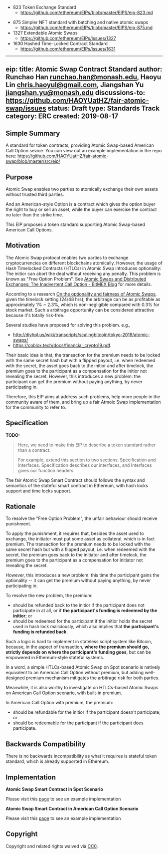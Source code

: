 * 823 Token Exchange Standard
    + https://github.com/ethereum/EIPs/blob/master/EIPS/eip-823.md
+ 875 Simpler NFT standard with batching and native atomic swaps
    + https://github.com/ethereum/EIPs/blob/master/EIPS/eip-875.md
+ 1327 Extendable Atomic Swaps
    + https://github.com/ethereum/EIPs/issues/1327
+ 1630 Hashed Time-Locked Contract Standard
    + https://github.com/ethereum/EIPs/issues/1631


---
eip: <to be assigned>
title: Atomic Swap<!-- -based American Call Option --> Contract Standard
author: Runchao Han <runchao.han@monash.edu>, Haoyu Lin <chris.haoyul@gmail.com>, Jiangshan Yu <jiangshan.yu@monash.edu>
discussions-to: https://github.com/HAOYUatHZ/fair-atomic-swap/issues
status: Draft
type: Standards Track
category: ERC
created: 2019-08-17
---

<!--You can leave these HTML comments in your merged EIP and delete the visible duplicate text guides, they will not appear and may be helpful to refer to if you edit it again. This is the suggested template for new EIPs. Note that an EIP number will be assigned by an editor. When opening a pull request to submit your EIP, please use an abbreviated title in the filename, `eip-draft_title_abbrev.md`. The title should be 44 characters or less.-->

## Simple Summary
<!--"If you can't explain it simply, you don't understand it well enough." Provide a simplified and layman-accessible explanation of the EIP.-->

A standard for token contracts, providing Atomic Swap-based American Call Option sevice. You can view out an example implementation in the repo here: https://github.com/HAOYUatHZ/fair-atomic-swap/blob/master/src/eip/


## Purpose

Atomic Swap enables two parties to atomically exchange their own assets without trusted third parties.

And an American-style Option is a contract which gives the option buyer the right to buy or sell an asset, while the buyer can exercise the contract no later than the strike time.
 
This EIP proposes a token standard supporting Atomic Swap-based American Call Options.


## Motivation
<!--The motivation is critical for EIPs that want to change the Ethereum protocol. It should clearly explain why the existing protocol specification is inadequate to address the problem that the EIP solves. EIP submissions without sufficient motivation may be rejected outright.-->

The Atomic Swap protocol enables two parties to exchange cryptocurrencies on different blockchains atomically. However, the usage of Hash Timelocked Contracts (HTLCs) in Atomic Swap introduces optionality: The initior can abort the deal without receiving any penalty. This problem is known as "Free Option Problem". See [Atomic Swaps and Distributed Exchanges: The Inadvertent Call Option - BitMEX Blog](https://blog.bitmex.com/atomic-swaps-and-distributed-exchanges-the-inadvertent-call-option/) for more details.

According to a research [On the optionality and fairness of Atomic Swaps](https://eprint.iacr.org/2019/896), given the timelock setting (24/48 hrs), the arbitrage can be as profitable as approximately 1% ~ 2.3%, which is non-negligible compared with 0.3% for stock market. Such a arbitrage opportunity can be considered attractive because it's totally risk-free.

Several studies have proposed for solving this problem. e.g.,

+ http://diyhpl.us/wiki/transcripts/scalingbitcoin/tokyo-2018/atomic-swaps/
+ https://coblox.tech/docs/financial_crypto19.pdf. 
 
Their basic idea is that, the transaction for the premium needs to be locked with the same secret hash but with a flipped payout, i.e. when redeemed with the secret, the asset goes back to the initior and after timelock, the premium goes to the participant as a compensation for the initior not revealing the secret. However, this introduces a new problem: the participant can get the premium without paying anything, by never participating in.

Therefore, this EIP aims at address such problems, help more people in the community aware of them, and bring up a fair Atmoic Swap implementation for the community to refer to.


## Specification
<!--The technical specification should describe the syntax and semantics of any new feature. The specification should be detailed enough to allow competing, interoperable implementations for any of the current Ethereum platforms (go-ethereum, parity, cpp-ethereum, ethereumj, ethereumjs, and [others](https://github.com/ethereum/wiki/wiki/Clients)).-->

__TODO:__
> Here, we need to make this EIP to describe a token standard rather than a contract.
> 
> For example, extend this section to two sections: Specification and Interfaces.
Specification describes our interfaces, and Interfaces gives our function headers.

The fair Atomic Swap Smart Contract should follows the syntax and semantics of 
the stateful smart contract in Ethereum, with hash locks support and time locks support.

## Rationale
<!--The rationale fleshes out the specification by describing what motivated the design and why particular design decisions were made. It should describe alternate designs that were considered and related work, e.g. how the feature is supported in other languages. The rationale may also provide evidence of consensus within the community, and should discuss important objections or concerns raised during discussion.-->

To resolve the "Free Option Problem", the unfair behaviour should receive punishment.

To apply the punishment, it requires that, besides the asset used to exchange, the initiator must put some asset as collateral, which is in fact premium. The transaction for the premium needs to be locked with the same secret hash but with a flipped payout, i.e. when redeemed with the secret, the premium goes back to the initiator and after timelock, the premium goes to the participant as a compensation for initiator not revealing the secret.

However, this introduces a new problem: this time the participant gains the optionality -- it can get the premium without paying anything, by never participating in.

To resolve the new problem, the premium:

+ should be refunded back to the initior if the participant does not participate in at all, or if **the participant's funding is redeemed by the initior**; or
+ should be redeemed for the participant if the initior holds the secret used in hash lock maliciously, which also implies that **the participant's funding is refunded back**.

Such a logic is hard to implement in stateless script system like Bitcoin, because, in the aspect of transaction, **where the premium should go, strictly depends on where the participant's funding goes**, but can be empowered in Ethereum-style stateful systems.

In a word, a simple HTLCs-based Atomic Swap on Spot scenario is natively equivalent to an American Call Option without premium, but adding well-designed premium mechanism mitigates the arbitrage risk for both parties.

Meanwhile, it is also worthy to investigate on HTLCs-based Atomic Swaps on American Call Option scenario, with built-in premium.

In American Call Option with premium, the premium:

+ should be refundable for the initior if the participant doesn't participate; or
+ should be redeemable for the participant if the participant does participate.

## Backwards Compatibility
<!--All EIPs that introduce backwards incompatibilities must include a section describing these incompatibilities and their severity. The EIP must explain how the author proposes to deal with these incompatibilities. EIP submissions without a sufficient backwards compatibility treatise may be rejected outright.-->

There is no backwards incompatibility as what it requires is stateful token standard, which is already supported in Ethereum.

## Implementation
<!--The implementations must be completed before any EIP is given status "Final", but it need not be completed before the EIP is accepted. While there is merit to the approach of reaching consensus on the specification and rationale before writing code, the principle of "rough consensus and running code" is still useful when it comes to resolving many discussions of API details.-->

**Atomic Swap Smart Contract in Spot Scenario**

Please visit this [page](https://github.com/HAOYUatHZ/fair-atomic-swap/blob/master/src/atomicswap/ethatomicswap/contract/src/contracts/RiskySpeculativeAtomicSwapSpot.sol) to see an example implementation

**Atomic Swap Smart Contract in American Call Option Scenario**

Please visit this [page](https://github.com/HAOYUatHZ/fair-atomic-swap/blob/master/src/atomicswap/ethatomicswap/contract/src/contracts/RiskySpeculativeAtomicSwapOption.sol) to see an example implementation



## Copyright
Copyright and related rights waived via [CC0](https://creativecommons.org/publicdomain/zero/1.0/).
